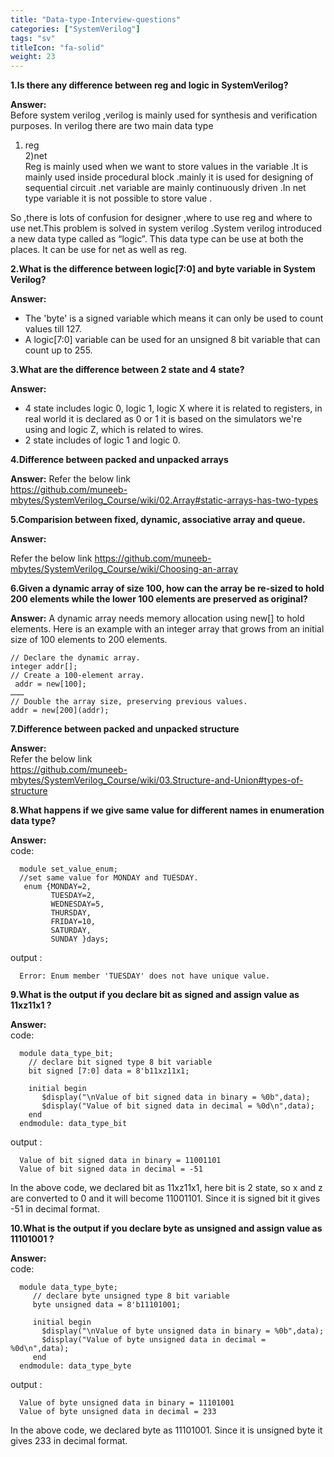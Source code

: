 ```yaml
---
title: "Data-type-Interview-questions"
categories: ["SystemVerilog"]
tags: "sv"
titleIcon: "fa-solid"
weight: 23
---
```


****1.Is there any difference between reg and logic in SystemVerilog?****

**Answer:**  
Before system verilog ,verilog is mainly used for synthesis and verification purposes. In verilog there are two main data type   
 1) reg  
 2)net   
Reg is mainly used when we want to store values in the variable .It is mainly used inside procedural block .mainly it is used for designing of sequential circuit .net variable are mainly continuously driven .In net type variable it is not possible to store value .

So ,there is lots of confusion for designer ,where to use reg and where to use net.This problem is solved in system verilog .System verilog introduced a new data type called as “logic”. This data type can be use at both the places. It can be use for net as well as reg.

**2.What is the difference between logic[7:0] and byte variable in System Verilog?**

**Answer:**
* The 'byte' is a signed variable which means it can only be used to count values till 127.
* A logic[7:0] variable can be used for an unsigned 8 bit variable that can count up to 255.  

**3.What are the difference between 2 state and 4 state?**

**Answer:**
* 4 state includes logic 0, logic 1, logic X where it is related to registers, in real world it is declared as 0 or 1 it is based on the simulators we're using and logic Z, which is related to wires.  
* 2 state includes of logic 1 and logic 0.

**4.Difference between packed and unpacked arrays**

**Answer:**
Refer the below link  
https://github.com/muneeb-mbytes/SystemVerilog_Course/wiki/02.Array#static-arrays-has-two-types

**5.Comparision between fixed, dynamic, associative array and queue.**

**Answer:**

Refer the below link 
https://github.com/muneeb-mbytes/SystemVerilog_Course/wiki/Choosing-an-array

**6.Given a dynamic array of size 100, how can the array be re-sized to hold 200 elements while the lower 100 elements are preserved as original?**

**Answer:**
A dynamic array needs memory allocation using new[] to hold elements. Here is an example with an integer array that grows from an initial size of 100 elements to 200 elements.
   
    // Declare the dynamic array.
    integer addr[]; 
    // Create a 100-element array.
     addr = new[100]; 
    ………
    // Double the array size, preserving previous values.
    addr = new[200](addr);

**7.Difference between packed and unpacked structure**

**Answer:**  
Refer the below link  
https://github.com/muneeb-mbytes/SystemVerilog_Course/wiki/03.Structure-and-Union#types-of-structure

**8.What happens if we give same value for different names in enumeration data type?**

**Answer:**   
code:
      
      module set_value_enum;    
      //set same value for MONDAY and TUESDAY.  
       enum {MONDAY=2, 
             TUESDAY=2, 
             WEDNESDAY=5, 
             THURSDAY, 
             FRIDAY=10, 
             SATURDAY, 
             SUNDAY }days;


output :       

      Error: Enum member 'TUESDAY' does not have unique value.



**9.What is the output if you declare bit as signed and assign value as 11xz11x1 ?**

**Answer:**   
code:   

      module data_type_bit;   
        // declare bit signed type 8 bit variable 
        bit signed [7:0] data = 8'b11xz11x1;   

        initial begin
           $display("\nValue of bit signed data in binary = %0b",data);
           $display("Value of bit signed data in decimal = %0d\n",data);
        end
      endmodule: data_type_bit


output :   

      Value of bit signed data in binary = 11001101
      Value of bit signed data in decimal = -51

In the above code, we declared bit as 11xz11x1, here bit is 2 state, so x and z are converted to 0 and it will become 11001101. Since it is signed bit it gives -51 in decimal format. 




**10.What is the output if you declare byte as unsigned and assign value as 11101001 ?**

**Answer:**   
code: 

      module data_type_byte;   
         // declare byte unsigned type 8 bit variable 
         byte unsigned data = 8'b11101001;

         initial begin
           $display("\nValue of byte unsigned data in binary = %0b",data);
           $display("Value of byte unsigned data in decimal = %0d\n",data);
         end
      endmodule: data_type_byte


output :   

      Value of byte unsigned data in binary = 11101001
      Value of byte unsigned data in decimal = 233


In the above code, we declared byte as 11101001. Since it is unsigned byte it gives 233 in decimal format.